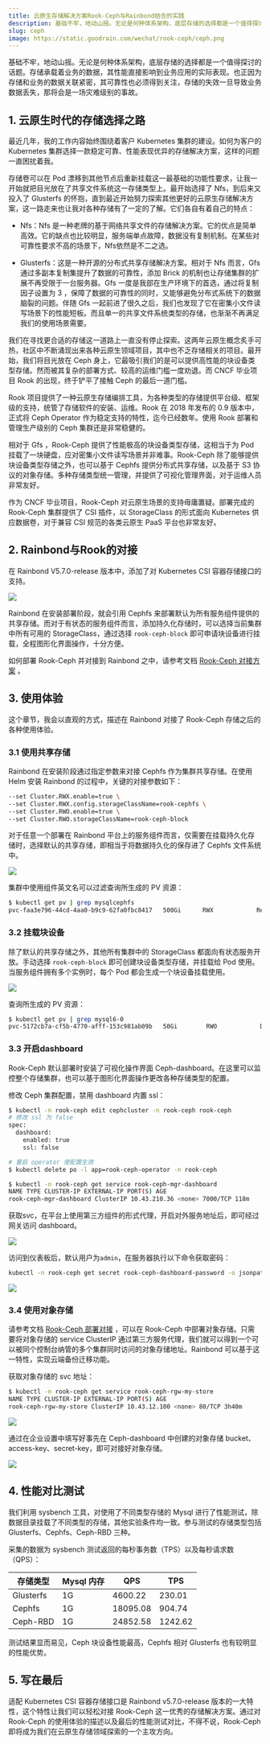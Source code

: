 ```yaml
---
title: 云原生存储解决方案Rook-Ceph与Rainbond结合的实践
description: 基础不牢，地动山摇。无论是何种体系架构，底层存储的选择都是一个值得探讨的话题。
slug: ceph
image: https://static.goodrain.com/wechat/rook-ceph/ceph.png
---
```


基础不牢，地动山摇。无论是何种体系架构，底层存储的选择都是一个值得探讨的话题。存储承载着业务的数据，其性能直接影响到业务应用的实际表现。也正因为存储和业务的数据关联紧密，其可靠性也必须得到关注，存储的失效一旦导致业务数据丢失，那将会是一场灾难级别的事故。

## 1. 云原生时代的存储选择之路

最近几年，我的工作内容始终围绕着客户 Kubernetes 集群的建设。如何为客户的 Kubernetes 集群选择一款稳定可靠、性能表现优异的存储解决方案，这样的问题一直困扰着我。

存储卷可以在 Pod 漂移到其他节点后重新挂载这一最基础的功能性要求，让我一开始就把目光放在了共享文件系统这一存储类型上。最开始选择了 Nfs，到后来又投入了 Glusterfs 的怀抱，直到最近开始努力探索其他更好的云原生存储解决方案，这一路走来也让我对各种存储有了一定的了解。它们各自有着自己的特点：

- Nfs：Nfs 是一种老牌的基于网络共享文件的存储解决方案。它的优点是简单高效。它的缺点也比较明显，服务端单点故障，数据没有复制机制。在某些对可靠性要求不高的场景下，Nfs依然是不二之选。

- Glusterfs：这是一种开源的分布式共享存储解决方案。相对于 Nfs 而言，Gfs 通过多副本复制集提升了数据的可靠性，添加 Brick 的机制也让存储集群的扩展不再受限于一台服务器。Gfs 一度是我部在生产环境下的首选，通过将复制因子设置为 3 ，保障了数据的可靠性的同时，又能够避免分布式系统下的数据脑裂的问题。伴随 Gfs 一起前进了很久之后，我们也发现了它在密集小文件读写场景下的性能短板。而且单一的共享文件系统类型的存储，也渐渐不再满足我们的使用场景需要。

我们在寻找更合适的存储这一道路上一直没有停止探索。这两年云原生概念炙手可热，社区中不断涌现出来各种云原生领域项目，其中也不乏存储相关的项目。最开始，我们将目光放在 Ceph 身上，它最吸引我们的是可以提供高性能的块设备类型存储。然而被其复杂的部署方式、较高的运维门槛一度劝退。而 CNCF 毕业项目 Rook 的出现，终于铲平了接触 Ceph 的最后一道门槛。

Rook 项目提供了一种云原生存储编排工具，为各种类型的存储提供平台级、框架级的支持，统管了存储软件的安装、运维。Rook 在 2018 年发布的 0.9 版本中，正式将 Ceph Operator 作为稳定支持的特性，迄今已经数年。使用 Rook 部署和管理生产级别的 Ceph 集群还是非常稳健的。

相对于 Gfs ，Rook-Ceph 提供了性能极高的块设备类型存储，这相当于为 Pod 挂载了一块硬盘，应对密集小文件读写场景并非难事。Rook-Ceph 除了能够提供块设备类型存储之外，也可以基于 Cephfs 提供分布式共享存储，以及基于 S3 协议的对象存储。多种存储类型统一管理，并提供了可视化管理界面，对于运维人员非常友好。

作为 CNCF 毕业项目，Rook-Ceph 对云原生场景的支持毋庸置疑。部署完成的 Rook-Ceph 集群提供了 CSI 插件，以 StorageClass 的形式面向 Kubernetes 供应数据卷，对于兼容 CSI 规范的各类云原生 PaaS 平台也非常友好。

## 2. Rainbond与Rook的对接

在 Rainbond V5.7.0-release 版本中，添加了对 Kubernetes CSI 容器存储接口的支持。

![](https://static.goodrain.com/wechat/rook-ceph/rook-ceph-1.png)

Rainbond 在安装部署阶段，就会引用 Cephfs 来部署默认为所有服务组件提供的共享存储。而对于有状态的服务组件而言，添加持久化存储时，可以选择当前集群中所有可用的 StorageClass，通过选择 `rook-ceph-block` 即可申请块设备进行挂载，全程图形化界面操作，十分方便。

如何部署 Rook-Ceph 并对接到 Rainbond 之中，请参考文档 [Rook-Ceph 对接方案](https://www.rainbond.com/docs/ops-guide/storage/ceph-rbd "Rook-Ceph 对接方案") 。

## 3. 使用体验

这个章节，我会以直观的方式，描述在 Rainbond 对接了 Rook-Ceph 存储之后的各种使用体验。

### 3.1 使用共享存储

Rainbond 在安装阶段通过指定参数来对接 Cephfs 作为集群共享存储。在使用 Helm 安装 Rainbond 的过程中，关键的对接参数如下：

```bash
--set Cluster.RWX.enable=true \
--set Cluster.RWX.config.storageClassName=rook-cephfs \
--set Cluster.RWO.enable=true \
--set Cluster.RWO.storageClassName=rook-ceph-block
```

对于任意一个部署在 Rainbond 平台上的服务组件而言，仅需要在挂载持久化存储时，选择默认的共享存储，即相当于将数据持久化的保存进了 Cephfs 文件系统中。

![](https://static.goodrain.com/wechat/rook-ceph/rook-ceph-2.png)

集群中使用组件英文名可以过滤查询所生成的 PV 资源：

```bash
$ kubectl get pv | grep mysqlcephfs
pvc-faa3e796-44cd-4aa0-b9c9-62fa0fbc8417   500Gi      RWX            Retain           Bound    guox-system/manual7-volume-mysqlcephfs-0    rainbondsssc               2m7s
```

### 3.2 挂载块设备

除了默认的共享存储之外，其他所有集群中的 StorageClass 都面向有状态服务开放。手动选择 `rook-ceph-block` 即可创建块设备类型存储，并挂载给 Pod 使用。当服务组件拥有多个实例时，每个 Pod 都会生成一个块设备挂载使用。

![](https://static.goodrain.com/wechat/rook-ceph/rook-ceph-3.png)

查询所生成的 PV 资源：

```bash
$ kubectl get pv | grep mysql6-0
pvc-5172cb7a-cf5b-4770-afff-153c981ab09b   50Gi        RWO            Delete           Bound    guox-system/manual6-app-a710316d-mysql6-0   rook-ceph-block            5h15m
```

### 3.3 开启dashboard

Rook-Ceph 默认部署时安装了可视化操作界面 Ceph-dashboard。在这里可以监控整个存储集群，也可以基于图形化界面操作更改各种存储类型的配置。

修改 Ceph 集群配置，禁用 dashboard 内置 ssl：

```bash
$ kubectl -n rook-ceph edit cephcluster -n rook-ceph rook-ceph
# 修改 ssl 为 false
spec:
  dashboard:
    enabled: true
    ssl: false

# 重启 operator 使配置生效
$ kubectl delete po -l app=rook-ceph-operator -n rook-ceph
```

```bash
$ kubectl -n rook-ceph get service rook-ceph-mgr-dashboard
NAME TYPE CLUSTER-IP EXTERNAL-IP PORT(S) AGE
rook-ceph-mgr-dashboard ClusterIP 10.43.210.36 <none> 7000/TCP 118m 
```

获取svc，在平台上使用第三方组件的形式代理，开启对外服务地址后，即可经过网关访问 dashboard。

![](https://static.goodrain.com/wechat/rook-ceph/rook-ceph-4.png)

访问到仪表板后，默认用户为`admin`，在服务器执行以下命令获取密码：

```bash
kubectl -n rook-ceph get secret rook-ceph-dashboard-password -o jsonpath="{['data']['password']}" | base64 --decode && echo
```

![](https://static.goodrain.com/wechat/rook-ceph/rook-ceph-5.png)

### 3.4 使用对象存储

请参考文档 [Rook-Ceph 部署对接](https://www.rainbond.com/docs/ops-guide/storage/ceph-rbd "Rook-Ceph 对接方案") ，可以在 Rook-Ceph 中部署对象存储。只需要将对象存储的 service ClusterIP 通过第三方服务代理，我们就可以得到一个可以被同个控制台纳管的多个集群同时访问的对象存储地址。Rainbond 可以基于这一特性，实现云端备份迁移功能。

获取对象存储的 svc 地址：

```bash
$ kubectl -n rook-ceph get service rook-ceph-rgw-my-store
NAME TYPE CLUSTER-IP EXTERNAL-IP PORT(S) AGE
rook-ceph-rgw-my-store ClusterIP 10.43.12.100 <none> 80/TCP 3h40m
```

![](https://static.goodrain.com/wechat/rook-ceph/rook-ceph-6.png)

通过在企业设置中填写好事先在 Ceph-dashboard 中创建的对象存储 bucket、access-key、secret-key，即可对接好对象存储。

![](https://static.goodrain.com/wechat/rook-ceph/rook-ceph-7.png)

## 4. 性能对比测试

我们利用 sysbench 工具，对使用了不同类型存储的 Mysql 进行了性能测试，除数据目录挂载了不同类型的存储，其他实验条件均一致。参与测试的存储类型包括 Glusterfs、Cephfs、Ceph-RBD 三种。

采集的数据为 sysbench 测试返回的每秒事务数（TPS）以及每秒请求数（QPS）：

| 存储类型      | Mysql 内存 | QPS                      | TPS                     |
| --------- | -------- | ------------------------ | ----------------------- |
| Glusterfs | 1G       | 4600.22  | 230.01  |
| Cephfs    | 1G       | 18095.08 | 904.74  |
| Ceph-RBD  | 1G       | 24852.58 | 1242.62 |

测试结果显而易见，Ceph 块设备性能最高，Cephfs 相对 Glusterfs 也有较明显的性能优势。

## 5. 写在最后

适配 Kubernetes CSI 容器存储接口是 Rainbond v5.7.0-release 版本的一大特性，这个特性让我们可以轻松对接 Rook-Ceph 这一优秀的存储解决方案。通过对 Rook-Ceph 的使用体验的描述以及最后的性能测试对比，不得不说，Rook-Ceph 即将成为我们在云原生存储领域探索的一个主攻方向。
